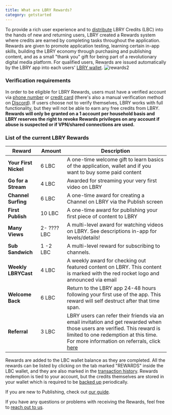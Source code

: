```yaml
---
title: What are LBRY Rewards?
category: getstarted
---
```


To provide a rich user experience and to [distribute](https://lbry.io/faq/credit-policy) LBRY Credits (LBC) into the hands of new and returning users, LBRY created a Rewards system where credits are earned by completing tasks throughout the application. Rewards are given to promote application testing, learning certain in-app skills, building the LBRY economy through purchasing and publishing content, and as a small "thank you" gift for being part of a revolutionary digital media platform. For qualified users, Rewards are issued automatically by the LBRY app into each users' [LBRY wallet](https://lbry.io/faq/how-to-backup-wallet).
![rewards2](https://spee.ch/ca693e3a6ba9e5ff78274ddace3b1ae6886b6505/rewards-8-2-2018.jpeg)

### Verification requirements

In order to be eligible for LBRY Rewards, users must have a verified account via [phone number](https://lbry.io/faq/phone) or [credit card](https://lbry.io/faq/identity-requirements) (there's also a manual verification method on [Discord](https://chat.lbry.io)). If users choose not to verify themselves, LBRY works with full functionality, but they will not be able to earn any free credits from LBRY.  **Rewards will only be granted on a 1 account per household basis and LBRY reserves the right to revoke Rewards privileges on any account if abuse is suspected or if VPN/shared connections are used.** 

### List of the current LBRY Rewards
| Reward | Amount | Description |
--- | --- | --- 
| **Your First Nickel** | 6 LBC | A one-time welcome gift to learn basics of the application, wallet and if you want to buy some paid content
| **Go for a Stream** | 4 LBC | Awarded for streaming your very first video on LBRY
| **Channel Surfing** | 6 LBC | A one-time award for creating a Channel on LBRY via the Publish screen
| **First Publish** | 10 LBC | A one-time award for publishing your first piece of content to LBRY
| **Many Views** | 2- ???? LBC | A multi-level award for watching videos on LBRY. See descriptions in-app for levels/details!
| **Sub Sandwich** | 1 -2 LBC | A multi-level reward for subscribing to channels.
| **Weekly LBRYCast** | 4 LBC | A weekly award for checking out featured content on LBRY. This content is marked with the red rocket logo and announced via email
| **Welcome Back** | 6 LBC | Return to the LBRY app 24-48 hours following your first use of the app. This reward will self destruct after that time span.
| **Referral** | 3 LBC | LBRY users can refer their friends via an email invitation and get rewarded when those users are verified. This reward is limited to one redemption at this time. For more information on referrals, click [here](https://lbry.io/faq/referrals)

Rewards are added to the LBC wallet balance as they are completed. All the rewards can be listed by clicking on the tab marked "REWARDS" inside the LBC wallet, and they are also marked in the [transaction history](https://lbry.io/faq/transaction-types).  Rewards redemption is tied to your account, but the credits themselves are stored in your wallet which is required to be [backed up](https://lbry.io/faq/how-to-backup-wallet) periodically.

If you are new to Publishing, check out [our guide](https://lbry.io/faq/how-to-publish).

If you have any questions or problems with receiving the Rewards, feel free to [reach out to us](https://lbry.io/faq/support).
